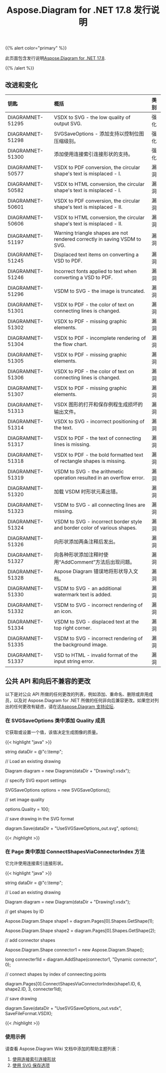 ﻿---
title: Aspose.Diagram for .NET 17.8 发行说明
type: docs
weight: 50
url: /zh/net/aspose-diagram-for-net-17-8-release-notes/
---
{{% alert color="primary" %}} 

此页面包含发行说明[Aspose.Diagram for .NET 17.8](https://www.nuget.org/packages/Aspose.Diagram/17.8.0).

{{% /alert %}} 
## **改进和变化**

|**钥匙**|**概括**|**类别**|
|:- |:- |:- |
|DIAGRAMNET-51295|VSDX to SVG - the low quality of output SVG.|强化|
|DIAGRAMNET-51298|SVGSaveOptions - 添加支持以控制位图压缩级别。|强化|
|DIAGRAMNET-51300|添加使用连接索引连接形状的支持。|强化|
|DIAGRAMNET-50577|VSDX to PDF conversion, the circular shape's text is misplaced - I.|漏洞|
|DIAGRAMNET-50582|VSDX to HTML conversion, the circular shape's text is misplaced - I.|漏洞|
|DIAGRAMNET-50601|VSDX to PDF conversion, the circular shape's text is misplaced - II.|漏洞|
|DIAGRAMNET-50606|VSDX to HTML conversion, the circular shape's text is misplaced - II.|漏洞|
|DIAGRAMNET-51197|Warning triangle shapes are not rendered correctly in saving VSDM to SVG.|漏洞|
|DIAGRAMNET-51245|Displaced text items on converting a VSD to PDF.|漏洞|
|DIAGRAMNET-51246|Incorrect fonts applied to text when converting a VSD to PDF.|漏洞|
|DIAGRAMNET-51296|VSDM to SVG - the image is truncated.|漏洞|
|DIAGRAMNET-51301|VSDX to PDF - the color of text on connecting lines is changed.|漏洞|
|DIAGRAMNET-51302|VSDX to PDF - missing graphic elements.|漏洞|
|DIAGRAMNET-51304|VSDX to PDF - incomplete rendering of the flow chart.|漏洞|
|DIAGRAMNET-51305|VSDX to PDF - missing graphic elements.|漏洞|
|DIAGRAMNET-51306|VSDX to PDF - the color of text on connecting lines is changed.|漏洞|
|DIAGRAMNET-51307|VSDX to PDF - missing graphic elements.|漏洞|
|DIAGRAMNET-51313|VSDX 图形的打开和保存例程生成损坏的输出文件。|漏洞|
|DIAGRAMNET-51314|VSDX to SVG - incorrect positioning of the text.|漏洞|
|DIAGRAMNET-51317|VSDX to PDF - the text of connecting lines is missing.|漏洞|
|DIAGRAMNET-51318|VSDX to PDF - the bold formatted text of rectangle shapes is missing.|漏洞|
|DIAGRAMNET-51319|VSDM to SVG - the arithmetic operation resulted in an overflow error.|漏洞|
|DIAGRAMNET-51320|加载 VSDM 时形状元素出错。|漏洞|
|DIAGRAMNET-51323|VSDM to SVG - all connecting lines are missing.|漏洞|
|DIAGRAMNET-51324|VSDM to SVG - incorrect border style and border color of various shapes.|漏洞|
|DIAGRAMNET-51326|向形状添加两条注释后发出。|漏洞|
|DIAGRAMNET-51327|向各种形状添加注释时使用“AddComment”方法后出现问题。|漏洞|
|DIAGRAMNET-51328|Aspose Diagram 错误地将形状导入文档。|漏洞|
|DIAGRAMNET-51330|VSDM to SVG - an additional watermark text is added.|漏洞|
|DIAGRAMNET-51332|VSDM to SVG - incorrect rendering of an icon.|漏洞|
|DIAGRAMNET-51334|VSDM to SVG - displaced text at the top right corner.|漏洞|
|DIAGRAMNET-51335|VSDM to SVG - incorrect rendering of the background image.|漏洞|
|DIAGRAMNET-51337|VSD to HTML - invalid format of the input string error.|漏洞|
## **公共 API 和向后不兼容的更改**
以下是对公众 API 所做的任何更改的列表，例如添加、重命名、删除或弃用成员，以及对 Aspose.Diagram for .NET 所做的任何非向后兼容更改。如果您对列出的任何更改有疑虑，请在这[Aspose.Diagram 支持论坛](https://forum.aspose.com/c/diagram/17).
### **在 SVGSaveOptions 类中添加 Quality 成员**
它获取或设置一个值，该值决定生成图像的质量。

{{< highlight "java" >}}

 string dataDir = @"c:\temp\";

// Load an existing drawing

Diagram diagram = new Diagram(dataDir + "Drawing1.vsdx");

// specify SVG export settings

SVGSaveOptions options = new SVGSaveOptions();

// set image quality

options.Quality = 100;

// save drawing in the SVG format

diagram.Save(dataDir + "UseSVGSaveOptions_out.svg", options);

{{< /highlight >}}
### **在 Page 类中添加 ConnectShapesViaConnectorIndex 方法**
它允许使用连接索引连接形状。

{{< highlight "java" >}}

 string dataDir = @"c:\temp\";

// Load an existing drawing

Diagram diagram = new Diagram(dataDir + "Drawing1.vsdx");

// get shapes by ID

Aspose.Diagram.Shape shape1 = diagram.Pages[0].Shapes.GetShape(1);

Aspose.Diagram.Shape shape2 = diagram.Pages[0].Shapes.GetShape(2);

// add connector shapes

Aspose.Diagram.Shape connector1 = new Aspose.Diagram.Shape();

long connecter1Id = diagram.AddShape(connector1, "Dynamic connector", 0);

// connect shapes by index of conneecting points

diagram.Pages[0].ConnectShapesViaConnectorIndex(shape1.ID, 6, shape2.ID, 3, connecter1Id);

// save drawing

diagram.Save(dataDir + "UseSVGSaveOptions_out.vsdx", SaveFileFormat.VSDX);

{{< /highlight >}}
### **使用示例**
请查看 Aspose.Diagram Wiki 文档中添加的帮助主题列表：

1. [使用连接索引连接形状](https://docs.aspose.com/diagram/net/add-retrieve-copy-and-read-visio-shape-data/#use-connection-indexes-to-connect-shapes)
1. [使用 SVG 保存选项](https://docs.aspose.com/diagram/net/save-visio-document/)
